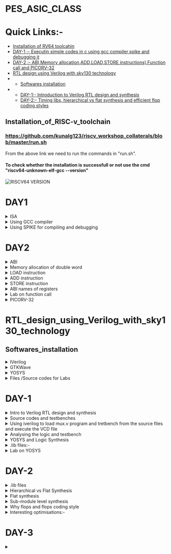 # PES_ASIC_CLASS

# Quick Links:-
- [Installation of RV64 toolcahin](#Installation_of_RISC-v_toolchain)
- [DAY-1 :- Executin simple codes in c using gcc compiler,spike and debugging it](#DAY1)
- [DAY-2 :- ABI,Memory allocation,ADD,LOAD,STORE instructions),Function call and PICORV-32](#DAY2)
- [RTL design using Verilog with sky130 technology](#RTL_design_using_Verilog_with_sky130_technology)
- - [Softwares installation](#Softwares_installation)
- - [DAY-1:- Introduction to Verilog RTL design and synthesis](#DAY-1)
  - [DAY-2:- Timing libs, hierarchical vs flat synthesis and efficient flop coding styles](#DAY-2)



## Installation_of_RISC-v_toolchain
### https://github.com/kunalg123/riscv_workshop_collaterals/blob/master/run.sh
From the above link we need to run the commands in "run.sh".
#### To check whether the installation is successfull or not use the cmd "riscv64-unknown-elf-gcc --version"
![RISCV64 VERSION](https://github.com/Karthik-6362/pes_asic_class/assets/137412032/041b9ff6-d6c5-4ca8-8305-39f94465d064)
# DAY1
<details>
	<summary> ISA </summary>
	
## Instruction Set Architecture (ISA) is a set of rules and specifications that define the software-visible aspects of a computer's central processing unit (CPU). It provides a standardized interface between the hardware and the software, allowing software developers to write programs that can run on different hardware platforms without needing to know the intricate details of the underlying hardware.

</details>

<details>
	<summary> Using GCC compiler </summary>
	
### Writing a simple c code and compiling it using gcc compiler
#### Program to calculate the sum of numbers from 1 to n(taken as 5 below)

```
#include <stdio.h>
int main()
{
int i,sum=0,n=5;
for(i=1;i<=n;i++)
{
sum=sum+i;
}
printf("Sum of numbers from 1 to %d is %d",n,sum);
}

```

#### To display the code on the terminal,compile it using GCC and get the output use the following commands
```
  cat sum.c     // will display code on terminal
  gcc sum.c     // will compile the code
  ./a.out       // wil display the output
```
![WhatsApp Image 2023-08-21 at 3 48 28 PM](https://github.com/Karthik-6362/pes_asic_class/assets/137412032/c6dfb0af-1a20-4598-945c-1c288c42b741)

#### To compile the same code using riscv compiler and get output
```
  riscv64-unknown-elf-gcc -o1 -mabi=rv64i -march=rv64i -o sum.o sum.c     // compiles the code

```
##### An error occured 
![WhatsApp Image 2023-08-21 at 3 58 17 PM](https://github.com/Karthik-6362/pes_asic_class/assets/137412032/f2ec496a-aa40-47a0-b85d-1f3c7db7ce39)
##### solution changing the paths 
```
  vim ~/.bashrc
export PATH=~/riscv_toolchain/riscv64-unknown-elf-gcc-8.3.0-2019.08.0-x86_64-linux-ubuntu14/bin:$PATH
export PATH=~/riscv_toolchain/riscv64-unknown-elf-gcc-8.3.0-2019.08.0-x86_64-linux-ubuntu14/riscv64-unknown-elf/bin:$PATH
```
##### After re-running all the above commands we get the output
```
  vim ~/.bashrc
export PATH=~/riscv_toolchain/riscv64-unknown-elf-gcc-8.3.0-2019.08.0-x86_64-linux-ubuntu14/bin:$PATH
export PATH=~/riscv_toolchain/riscv64-unknown-elf-gcc-8.3.0-2019.08.0-x86_64-linux-ubuntu14/riscv64-unknown-elf/bin:$PATH
```
![WhatsApp Image 2023-08-21 at 4 02 59 PM](https://github.com/Karthik-6362/pes_asic_class/assets/137412032/36d4f0f1-f1ba-46a6-8d7e-d568712bb082)

#### Now let's open the assembly-level code of the the previously compiled code
```
  riscv64-unknown-elf-objdump -d sum.o 
  riscv64-unknown-elf-objdump -d sum.o | less 
  //The difference between the two commands is that the second command is using a Unix utility 
  called less to display the output in a paginated manner, allowing you to scroll through the 
  disassembled code one screen at a time.
```
#### using -o optimization
![WhatsApp Image 2023-08-21 at 4 23 45 PM (1)](https://github.com/Karthik-6362/pes_asic_class/assets/137412032/01ed2dc6-86bc-4cc3-b40b-b8f60c5c3a08)
#### using Ofast optimization
![WhatsApp Image 2023-08-21 at 4 24 17 PM](https://github.com/Karthik-6362/pes_asic_class/assets/137412032/388bf05e-9d4f-4a86-b562-78ef8584cc90)

</details>

<details>
<summary> Using SPIKE for compiling and debugging </summary>

## pike simulation and debugging
```
  spike -d pk sum.o //This command debugs the sum.o file 
  until pc 0 10184   // This command runs debugging unitl the 10184th line
  reg 0 sp         // This command will show us the data stored in the specifed register
  // Upon pressing ENTER the next line will be executed
```
![WhatsApp Image 2023-08-21 at 4 32 37 PM](https://github.com/Karthik-6362/pes_asic_class/assets/137412032/88d8f147-0e9e-4caa-933e-ea1c241a3532)
### We can observe that the data has changed in the register after executing
![WhatsApp Image 2023-08-21 at 4 33 11 PM](https://github.com/Karthik-6362/pes_asic_class/assets/137412032/ab1139f8-bd98-4b95-a3e8-a27f2f94113f)

##  Integer Number Representation
### RV64 :- 
- size of double word:- 64bits
- Binary number representation
- - Unsigned:- range = 0 to (2^64 - 1)
- - Signed:-   range = [positive => 0 to 2^63-1] and [negative => -1 to 2^63-1]
- - for positive numbers msb is 0
  - for negative numbers msb is 1

# LAB

## program to find out the highest and lowest values in unsigned long long int
```
#include <stdio.h>
#include <math.h>
int main(){
	unsigned long long int max = (unsigned long long int) (pow(2,64) -1);
	unsigned long long int min = (unsigned long long int) (pow(2,64) *(-1));
	printf("Minimum value is %llu\n",min);
	printf("Maximum value is %llu\n",max);
	return 0;
}
```

![WhatsApp Image 2023-08-21 at 5 43 05 PM](https://github.com/Karthik-6362/pes_asic_class/assets/137412032/c7ccd2ba-3151-4637-8fff-e127f87e0b4e)

##  program to find out the highest and lowest values in signed long long int
```
#include <stdio.h>
#include <math.h>
int main(){
	long long int max = (long long int) (pow(2,63) -1);
	long long int min = (long long int) (pow(2,63) *(-1));
	printf("Minimum value is %lld\n",min);
	printf("Maximum value is %lld\n",max);
	return 0;
}
```

![WhatsApp Image 2023-08-21 at 5 50 33 PM](https://github.com/Karthik-6362/pes_asic_class/assets/137412032/541e2979-70f0-4f47-9bed-fe89a55b56ec)

</details>

# DAY2

<details>
	<summary> ABI </summary>
	
## Application binary interface (ABI)
- The "Application Binary Interface" (ABI) in the context of RISC-V is a interface that defines how software interacts with a specific hardware platform, including aspects like function calling conventions, register usage, and data representation.
- It ensures compatibility between compiled software and different implementations of the RISC-V architecture.
  
</details>

<details>
	<summary>Memory allocation of double word</summary>
	
## Memory allocation for double word
- Double word has a size of 64 bits
- We use little endian memory addressing system
- We can directly load the data into registers (or)
- The data can be split into bits and can be stored in 8 consecutive registers

</details>

<details>
	<summary> LOAD instruction</summary>
	
## LOAD Instruction

![Screenshot 2023-08-21 182450](https://github.com/Karthik-6362/pes_asic_class/assets/137412032/13121084-9e45-439e-abc6-856aa261fb14)
- syntax:- ld rd,offset(rs)
- - ld:- it is the instruction used to load a double word.
  - the data in the address of (rs + offset) will be loaded into rd
  - Instruction Format:- ![Screenshot 2023-08-21 184551](https://github.com/Karthik-6362/pes_asic_class/assets/137412032/6f54f26b-7e84-4a55-8de2-a96d3504d317)
  - - Opcode  :-  Gives what type of instruction
    - funct3  :-  3-bit data which give the operation to be performed
    - rd      :-  Destination register
    - rs      :-  Source register

</details>

<details>
	<summary>ADD instruction </summary>\
	
## ADD Instruction

![Screenshot 2023-08-21 185014](https://github.com/Karthik-6362/pes_asic_class/assets/137412032/9327081c-577d-4774-8777-1954a3eb9d80)
- syntax:- add rd,rs1,rs2
- - ld:- Adds the data in rs1 and rs2 and stores in rd
  - Instruction format:- ![Screenshot 2023-08-21 185044](https://github.com/Karthik-6362/pes_asic_class/assets/137412032/d15dbd15-21c2-4b2d-af22-e80fa18804fe)
  - -  Opcode    :-  Gives what type of instruction
    - funct3     :-  3-bit data which give the operation to be performed
    - rd         :-  Destination register
    - rs1 & rs2  :-  Two source registers are used as there are two operands
      
</details>

<details>
	<summary> STORE instruction </summary>

## STORE instruction
![Screenshot 2023-08-21 183414](https://github.com/Karthik-6362/pes_asic_class/assets/137412032/6f683396-8b3e-4acf-8fec-fb20dd0e3158)
- syntax:- sd rs2,offset(rs1)
- - sd:- stores the data from rs2 into (offset + rs1)
  - Instruction Format:- ![Screenshot 2023-08-21 190032](https://github.com/Karthik-6362/pes_asic_class/assets/137412032/b355c806-44df-460b-9040-3b0ac1898a56)
 
</details>

<details>
<summary>ABI names of registers </summary>

## Registers and their ABI names
![php5Rx2Fk](https://github.com/Karthik-6362/pes_asic_class/assets/137412032/60291646-4ba4-4e67-8bbe-7ae39a6cdca5)

</details>

<details>
<summary> Lab on function call </summary>

# LAB
## Using function call and simulating a different algo based code

.c file:- 
```
#include<stdio.h>


extern int load( int x,int y);

int main(){
	int result=0;
	int count=9;
	result=load(0x0,count+1);
	printf("the sum is %d\n",result);
}
```

.s file:- 
```
	.section .text
.global load
.type load, @function

load:
	add a4,a0,zero
	add a2,a0,a1
	add a3,a0,zero
	
loop:	add a4,a3,a4
	addi a3,a3,1
	blt a3,a2,loop
	add a0,a4,zero
	ret
```

## Compilation and output
![WhatsApp Image 2023-08-21 at 7 44 10 PM](https://github.com/Karthik-6362/pes_asic_class/assets/137412032/2f5183d8-1a46-4a60-926b-8366d6586a68)

### Assembly-level code:-
![WhatsApp Image 2023-08-21 at 7 38 53 PM](https://github.com/Karthik-6362/pes_asic_class/assets/137412032/e8d2b5a4-2471-490b-ab2c-9801889eb104)

</details>

<details>
<summary>PICORV-32 </summary>

# PICORV32 :- It is an open-source RISC-V compatible CPU core that is designed to be small, simple, and efficient and implement RISC's instrucion sets.

![Pcorv32](https://github.com/Karthik-6362/pes_asic_class/assets/137412032/4a5be9a5-8372-40cb-8fd9-431169fd83f4)

![picorv32 file](https://github.com/Karthik-6362/pes_asic_class/assets/137412032/80125716-87fc-42d1-8c79-d6f4e2368352)
 </details>

 # RTL_design_using_Verilog_with_sky130_technology
 
 ## Softwares_installation
 <details>
	 <summary>IVerilog</summary>
	 
  ### commands to install Iverilog 
  ```
sudo apt install iverilog
```
  ### Version of IVerilog installed
  ![IVerilog version](https://github.com/Karthik-6362/pes_asic_class/assets/137412032/9a03cef5-4adf-4d15-8ea9-b616ace91f5b)

</details>

 <details>
	 <summary>GTKWave</summary>

  ### commands to install GTKWave
  ```
sudo apt install gtkwave
```
### Version of GTKWave installed 
![gtkwave installation](https://github.com/Karthik-6362/pes_asic_class/assets/137412032/24ea3809-72e8-4af8-9df0-52fc947a1c25)

 </details>
 
 <details>
	 <summary>YOSYS </summary>

  ### Commands used to install YOSYS'
  ```
git clone https://github.com/YosysHQ/yosys.git
cd yosys
sudo apt install make
sudo apt-get update
sudo apt-get install build-essential clang bison flex  libreadline-dev gawk tcl-dev libffi-dev git  graphviz xdot pkg-config python3 libboost-system-dev libboost-python-dev libboost-filesystem-dev zlib1g-dev
make config-gcc
make
```
### Version of YOSYS installed
![yosys installation](https://github.com/Karthik-6362/pes_asic_class/assets/137412032/3aca747f-fa5a-470c-a320-cc985eb708a9)

 </details>

 <details>
	 <summary>Files /Source codes for Labs</summary>
	 
### commands used to install these 
```
git clone https://github.com/kunalg123/vsdflow.git
cd vsdflow
chmod 777 opensource_eda_tool_install.sh
./opensource_eda_tool_install.sh 
```
![Installation of required source codes](https://github.com/Karthik-6362/pes_asic_class/assets/137412032/8ff1a821-0cc4-4afe-a0ce-b79872d585ec)

 </details>

# DAY-1
 
 <details>
 <summary>Intro to Verilog RTL design and synthesis  </summary>
	 
 ### Simulator  :- Tool(IVerilog) used to check/verify a design whenever the inputs change.
 ### Design     :- Set of verilog codes that have intended functionality.
 ### Testbench  :- Setup of applying stimulus to the design and verify the accuracy of the design.
![testbench](https://github.com/Karthik-6362/pes_asic_class/assets/137412032/3f438a46-8756-4143-b648-19ab7bf0a589)
### IVerilog based simulation flow :- 
![iverilog based system flow](https://github.com/Karthik-6362/pes_asic_class/assets/137412032/3174e610-0ffa-4d71-86b4-f01f9b58677b)
- Based on the changes in the inputs the output will be manipulated depending on the design.
- A vcd (Value Change Dump format) file will be generated.
- To view this vcd file we use gtkwave tool which displays the outut.

</details>

<details>
	<summary>Source codes and testbenches</summary>
	
### Commands used 
```
git clone https://github.com/kunalg123/sky130RTLDesignAndSynthesisWorkshop
```
![image](https://github.com/Karthik-6362/pes_asic_class/assets/137412032/01ccefe5-524f-4373-b096-6d7358d8760a)

</details>

<details>
	<summary> Using iverilog to load mux.v program and tretbench from the source files and execute the VCD file</summary>
	
### Commands used:- 
```
// get intp the folder containing the verilog code and the testbench files
iverilog good_mux.v tb_good_mux.v
./a.out // This will generate the VSD file
gtkwave tb_good_mux.vsd // This will open up the waveform based on the testbench
```
### Executing the a.out and .vcd files:-
![Executing the a out and vcd file on gtkwave](https://github.com/Karthik-6362/pes_asic_class/assets/137412032/7dcc88ec-edf7-43c6-b9e3-41becee2523c)

### gtkwave output :-
![Output of gtkwave for good_mux](https://github.com/Karthik-6362/pes_asic_class/assets/137412032/111c7454-ed1b-4f03-9123-cb333e678102)

</details>

<details>
	<summary>Analysing the logic and testbench</summary>

 ### good_mux.v:- 
 ![good_mux v](https://github.com/Karthik-6362/pes_asic_class/assets/137412032/920f7672-2ea6-4d9f-a4dc-20b3bc964bf5)

 ### tb_good_mux.v:- 
 - $dumpfile("tb_good_mux.vcd"); // This instructs the simulator to generate a .vcd file which can be used on GTKWave to view the out[ut waveforms.
 ![tb_good_mux v](https://github.com/Karthik-6362/pes_asic_class/assets/137412032/fd539d05-c0a4-492c-9b19-ee0e949be5ec)


</details>

<details>
	<summary>YOSYS and Logic Synthesis</summary>
 
### YOSYS setup:- 
![YOSYS setup](https://github.com/Karthik-6362/pes_asic_class/assets/137412032/5edd408a-fb91-4252-9ebe-307d19856b6b)

- The design file and the .lib files are applied to YOSYS to get a synthesised output(netlist)
- read_verilog:- used to read the design
- read_liberty:- used to read the library files
- write_verilog:- used on netlist file to get netlist

### Veifying the synthesis:-
![Verify the synthesus](https://github.com/Karthik-6362/pes_asic_class/assets/137412032/db9309df-4c2f-41f9-a314-3973345cd399)

- the same .tb file can be used here along with the netlist file generated
- RTL design:- Behavioural representation of the required design (in VHDL)
- Synthesis:- Converting RTL into gate level/netlist
- Synthesiszer:- (YOSYS) converts RTL into netlist

</details>

<details>
	<summary>.lib files:- </summary>

 - It consists of all the standard library files(collection of logical modules and all gates of different delays)
 - Why gates of different delays:-
 - - To satisfy the timing delays of different combinational logics
   - T_clk > T_cq_A + T_comb + T_setup_b (we need fast gates here)
   - T_hold < Tcq_A + T_comb (need slow gates)

</details>

<details>
	<summary>Lab on YOSYS </summary>

 ### We read the .lib and design diles on yosys to get the netlist output
### Commands used:- 
```
read_liberty -lib /path to .lib file
read_verilog good_mux.v
synth -top module_name
abc -liberty /path to .lib file/
show
write_verilog -noattr good_mux_netlist.v
!gvim good_mux_netlist.v
```
- read_liberty -lib /path to .lib file/   // It reads all the components in the .lib file
- read_verilog good_mux.v             // This will read the desgn verilog file
- - ![Execution of read liberty and  read verilog](https://github.com/Karthik-6362/pes_asic_class/assets/137412032/5eba649d-2a0a-459b-927d-0aa53e0b1818)
- synth -top module_name    // This will synthesis the module specified
- - ![Output of synth -top](https://github.com/Karthik-6362/pes_asic_class/assets/137412032/05462979-f72b-4625-8423-af16fc5f7ee8)
- abc -liberty /path to .lib file/   // This will generate the netlist file based on the .lib file mentioned
- - ![Execution of abc -liberty ](https://github.com/Karthik-6362/pes_asic_class/assets/137412032/b0733448-6835-4cd0-bcda-4c232e764ee6)
- show   // Used to see the synthesised output / netlist
- - ![Synthesized output of good_mux](https://github.com/Karthik-6362/pes_asic_class/assets/137412032/83091349-a6e2-4031-b015-45482d71bc0e)
- write_verilog -noattr good_mux_netlist.v // This command writes the netlist into the specifies file
- !gvim good_mux_netlist.v  // This command will display the netlist.v file
- - ![Netlist representation of the mux](https://github.com/Karthik-6362/pes_asic_class/assets/137412032/8e666e9f-79f1-41e1-870b-c5cfc23675fd)
  
</details>


# DAY-2

<details>
	<summary>.lib files </summary>

## commands used in terminal :- 
```
gvim /path to the .lib file/
```
## commands used in vim:-
```
syn off // Switches off the highlighting of the syntax
se un  // used to enable the line numbers
/cell  // used to find a word cell
vsp   // Opens another window of the same file
```
it contains:- 
- Conditions of PVT(Pressure Voltage Temperature) for proper working
- Default values/units
- - time_unit : "1ns";
  - voltage_unit : "1V";
  - leakage_power_unit : "1nW";
  - current_unit : "1mA";
  - pulling_resistance_unit : "1kohm";
  - capacitive_load_unit(1.0000000000, "pf");
  - default_operating_conditions : "tt_025C_1v80";
- Standard cells
- Leakage powers of all the cells for different inputs
- About the technology("CMOS")
- 

## .lib file:- 
![image](https://github.com/Karthik-6362/pes_asic_class/assets/137412032/d1c0aadb-6cef-4fab-a7a9-738635e677ea)

## Different versions of the and2 gate:- 

### and2_0:-
![and2_0](https://github.com/Karthik-6362/pes_asic_class/assets/137412032/f51956e2-5536-49c5-bead-3d4a07af4b8f)

### and2_2:- 
![and2_2](https://github.com/Karthik-6362/pes_asic_class/assets/137412032/03ab1e2b-1467-45dc-8abb-bf9a07600df5)

### and2_4:-
![image](https://github.com/Karthik-6362/pes_asic_class/assets/137412032/e4d5275d-7e0a-4591-a89c-a35658d59a48)

### Observation:- 
- In terms of area and power :- and2_4 > and2_2 >and2_0
- Wider cells occupy high area and consume high power and the delay is low
- smaller cells occupy low area and consume low power and the delay is high   

</details>


<details>
	<summary>Hierarchical vs Flat Synthesis </summary>

 ## Synthesizing a module named multiple_modules.v using /YOSYS
 - It contains two sub-modules
 - ![Multiple_modules v](https://github.com/Karthik-6362/pes_asic_class/assets/137412032/ffa7add0-f537-4075-b6be-a2ad4564c822)

## command used:- 
```
read_liberty -lib /path to .lib file/    // reads the .lib file onto YOSYS
read_verilog multiple_modules.v          // reads the .v file specified
synth -top multiple-modules              // synthesizes the design by taking specified module as top module  
abc -liberty /path to .lib file/         // links the .lib file to the design
show                                     // displays the synthesized design
write_verilog -noattr multiple_modules_hier.v    // writes the netlist into the specified file 
!gvim multiple_modules_hier.v            // displays the netlist file
```
 ## Opening YOSYS and reading the .lib file:- 
 ![Openig YOSYS and reading liberty files](https://github.com/Karthik-6362/pes_asic_class/assets/137412032/5a15e800-70c3-4c3b-a4bd-039531a33344)

## Reading the moltiple_modules.v file on YOSYS:-
![reading the file onto yosys](https://github.com/Karthik-6362/pes_asic_class/assets/137412032/ffd41d13-4c03-4617-9c32-c7c225df6459)

## Using synth command to synthesize the design:-
![Synthesis1 of of the file](https://github.com/Karthik-6362/pes_asic_class/assets/137412032/8e1161bb-86d6-4137-a782-7f6552f95ad5)

![Synthesis2 of of the file](https://github.com/Karthik-6362/pes_asic_class/assets/137412032/7e3dcc6f-bfc2-486d-a397-4f69d9bd790d)

## Linking the .lib file to the design:-
![Linking  lib with design](https://github.com/Karthik-6362/pes_asic_class/assets/137412032/59c0eea0-b330-474f-bb04-8c547b118898)
  
## Synthesized output:- 
![Synthesizes output of the design](https://github.com/Karthik-6362/pes_asic_class/assets/137412032/09d1dc75-9565-435d-ac31-741890270149)

## Using write_verilog to write the netlist:- 
![Using write_verilog to write the netlist](https://github.com/Karthik-6362/pes_asic_class/assets/137412032/6ff263a1-cc1b-4174-a357-60581bf9b17a)

## The output netlist:- 
![Netlist_1](https://github.com/Karthik-6362/pes_asic_class/assets/137412032/c0ba177d-7a18-4763-9d41-6b158e7e515c)
![Netlist_2](https://github.com/Karthik-6362/pes_asic_class/assets/137412032/5b30983e-0d01-4172-85cf-6fbcbcf861bf)

## Expected v/s synthesized design:- 
![Theory](https://github.com/Karthik-6362/pes_asic_class/assets/137412032/9293f26d-182d-4229-aafd-d016be6ae579)

## Observations:- 
- The synthesized and the expected design are different because the expected uses PMOS stacking which is not prefferable
- Using de-morgans law we can verify the design.
- The netlist file contains the hierarchy as mentioned in the design file.
- In the netlist file one NAND gate and two inverters are used instaed of using a and gate & or gate as specified in the design


</details>


<details>
	<summary>Flat synthesis </summary>

 ## Flat synthesis:- 
 - Using the command " flatten " to flatten the hierarchy and directly initialize the required modules under the main module.
 - Does not preserve hierarchy.
 
```
commands used:- 
read_liberty -lib /path to .lib file/    // reads the .lib file onto YOSYS
read_verilog multiple_modules.v          // reads the .v file specified
synth -top multiple-modules              // synthesizes the design by taking specified module as top module  
abc -liberty /path to .lib file/         // links the .lib file to the design
flatten                                  // It flattens the hierarchy
show                                     // displays the synthesized design
write_verilog -noattr multiple_modules_flat.v    // writes the netlist into the specified file 
!gvim multiple_modules_flat.v            // displays the netlist file```
```

## Commands execution:- 
![image](https://github.com/Karthik-6362/pes_asic_class/assets/137412032/f2599e97-d266-4f63-8a2a-835bb389368c)

## Synthesized output:- 
![Synthesized output](https://github.com/Karthik-6362/pes_asic_class/assets/137412032/73dcf440-d035-4312-ba0e-195d69c5098d)

## Output netlist:- 
![Netlist code](https://github.com/Karthik-6362/pes_asic_class/assets/137412032/ff3f9863-59a8-417a-9e49-faab5ea5c447)

## Observations:- 

- If the flatten command is used then the hierarchy is not preserved.
- There is no seperate modules for and & or sub-modules.
- The netlist of the sub-modules are written into the main module. 

 </details>


<details>
	<summary>Sub-module level synthesis  </summary>

- It is synthesizing each submodule seperately and then stiching to form the entire design.
- It is used when we have multiple instances if the same module in the design,so that the netlist can be reused.
- When the size of the design is too high,then we divide the design into sub-modules and  the synthesize it.
- Syntax:- synth -top /module-name/    // The module name specified will be synthesized.
 
 ## Commands used:- 
 ```
read_liberty -lib /path to .lib file/    // reads the .lib file onto YOSYS
read_verilog multiple_modules.v          // reads the .v file specified
synth -top sub_module1              // synthesizes the design by taking specified module as top module  
abc -liberty /path to .lib file/         // links the .lib file to the design
show                                     // displays the synthesized design
write_verilog -noattr multiple_modules_submodule1.v    // writes the netlist into the specified file 
!gvim multiple_modules_submodule1.v            // displays the netlist file

```

## Cmds execution:-
![Cmds](https://github.com/Karthik-6362/pes_asic_class/assets/137412032/1ff1fb87-44a9-4b95-b13e-e5eb3e31c898)

## Synthesis of sub_module1:-
![and(sub-module1) synth](https://github.com/Karthik-6362/pes_asic_class/assets/137412032/8f04faf3-68fe-4f26-82c3-e949efeb4e65)

## Synthesized output:- 
![sub-module1 synthesized op](https://github.com/Karthik-6362/pes_asic_class/assets/137412032/e7328536-0181-4e20-aadb-47ac3164ae57)

## synthesis of sub_module2:-
![or(sub-module2) synth](https://github.com/Karthik-6362/pes_asic_class/assets/137412032/ce6f2d6c-4246-42b9-9813-12924e006903)

## Synthesized output:- 
![sub-module2 synthesized op](https://github.com/Karthik-6362/pes_asic_class/assets/137412032/0c3e8906-df7d-4cc6-ac0a-3b494c4c2bc3)


</details>


<details>
	<summary>Why flops and flops coding style </summary>

## WHY Flops:-
- Beacuse the combinational logic in series can cause glitches.
- To store the intermediate values during execution.
- Keep the glitching values of the combinational logic away from on another.Even though the input of the flop is glitching the output of the flop will be stable
- Higher the number of comb logics, the glitches will be carrued forward so it produces outputs.
- Sync flop:- It will have both reset and clk in the sensitivity list.
- ASync flop:- It will have only clk in the sensitivity list. 
- In the example below for the b=values of a,b,c as (0,0,1) and (1,1,0) we should get an output of 1, but in this case we get the som glitched output in between.

![IMG_20230831_200528](https://github.com/Karthik-6362/pes_asic_class/assets/137412032/9eba71be-b785-4a1b-997a-9e68702a9ba5)

<details>
	<summary>Async reset:-</summary>

- Irrespective of the clk if the reset it turned to 1(posedge) the output will be set to 0.
- After the reset it turned dowm to 0 the output copies the data on every posedge of clk.
### Cmds used:- 
```
// For wave output:-
gvim dff_asyncres.v                     // Displays the code.
iverilog dff_asyncres.v tb_asyncres.v   // Compile sthe code.
./a.out                                 // Generates the .vcd(value change dump file)
gtkwave tb_dff_asyncres.vcd             // Produces the wave output.
  
```
```
// For the synthesis:-
yosys                                    // Opems yosys 
read_liberty -lib /path to .lib file/    // Reads the liberty files onto yosys
read_verilog dff_asyncres.v              // Reads the verilog file onto yosys
synth -top asyncres                      // Synthesizes the module name mentioned considering it as top module
dfflibmap -liberty /path to .lib file/   // Maps the flops library to the design
abc -liberty /Path to .lib file/         // Generates the netlist
show                                     // Displays the synthes=ized output /netlist
```


### Code:- 
![image](https://github.com/Karthik-6362/pes_asic_class/assets/137412032/ff35d66f-2fdb-4a3a-9895-e497d69ffee7)

### GTKWave output:- 
![image](https://github.com/Karthik-6362/pes_asic_class/assets/137412032/7f0b3fba-fffa-428c-8fda-3e6c6bdd6258)

### Synthesized output:- 
![Synthesized](https://github.com/Karthik-6362/pes_asic_class/assets/137412032/fdba80ee-b402-4037-a131-2616cbdd9205)

</details>

<details>
	<summary>Async set:-</summary>

 - Irrespective of the clk if the set it turned to 1(posedge) the output will be 1.
- After the set it turned down to 0 the output copies the data on every posedge of clk.

### Cmds used:- 
```
// For wave output:-
gvim dff_async_set.v                      // Displays the code.
iverilog dff_async_set.v tb_async_set.v   // Compile sthe code.
./a.out                                   // Generates the .vcd(value change dump file)
gtkwave tb_dff_async_set.vcd               // Produces the wave output.
  
```
```
// For the synthesis:-
yosys                                     // Opems yosys 
read_liberty -lib /path to .lib file/     // Reads the liberty files onto yosys
read_verilog dff_async_set.v              // Reads the verilog file onto yosys
synth -top async_set                      // Synthesizes the module name mentioned considering it as top module
dfflibmap -liberty /path to .lib file/    // Maps the flops library to the design
abc -liberty /Path to .lib file/          // Generates the netlist
show                                      // Displays the synthes=ized output /netlist
```

### Code:- 
![code](https://github.com/Karthik-6362/pes_asic_class/assets/137412032/2ab9d175-81cb-4f73-ac06-f7748051eb9f)

### GTKwave output:-
![wave](https://github.com/Karthik-6362/pes_asic_class/assets/137412032/cc2e6e86-88f3-4887-8726-12252692afd1)

### Synthesized output:-
![Synthesized](https://github.com/Karthik-6362/pes_asic_class/assets/137412032/b2947553-7fe5-4df9-bce2-b32770b78202)


</details>


<details>
	<summary>Sync reset:- </summary>

- If the reset is 1, then the value of q will be updated to 0 on the posedge of the clk.
- If the reset is 0, then at every posedge of the clk the value of d will be copied to q.

### Cmds used:- 
```
// For wave output:-
gvim dff_syncres.v                     // Displays the code.
iverilog dff_syncres.v tb_syncres.v   // Compile sthe code.
./a.out                                 // Generates the .vcd(value change dump file)
gtkwave tb_dff_syncres.vcd             // Produces the wave output.
  
```
```
// For the synthesis:-
yosys                                    // Opems yosys 
read_liberty -lib /path to .lib file/    // Reads the liberty files onto yosys
read_verilog dff_syncres.v              // Reads the verilog file onto yosys
synth -top syncres                      // Synthesizes the module name mentioned considering it as top module
dfflibmap -liberty /path to .lib file/   // Maps the flops library to the design
abc -liberty /Path to .lib file/         // Generates the netlist
show                                     // Displays the synthes=ized output /netlist
```


### Code:- 
![code](https://github.com/Karthik-6362/pes_asic_class/assets/137412032/0fe6661f-e80a-4898-a8d3-e560f4fcd2fd)

### GTKWave output:- 
![wave](https://github.com/Karthik-6362/pes_asic_class/assets/137412032/1e945e7d-2111-4d7b-9bcf-de30f0b577a5)

### Synthesized output:-
![Synthesized](https://github.com/Karthik-6362/pes_asic_class/assets/137412032/4cb91371-479a-49cb-a41c-e5ceb2622a53)

</details>

</details>


<details>
	<summary>Interesting optimisations:-  </summary>

<details>
<summary>Analyzing y=a*2 </summary>
	
 - If a is a 3-bit input and y is a 4-bit output then the output is just appending 0 at the LSB of the binary value of a.
 - The expected optimisation is using a multiplier with one input as a and the other as 2.
 - Similarly for multiplying with 4(2^2) it is appending 2 zeros at LSB.
 - If it we multiply by 8(2^3) then 3 zeros are appended.
 - ![IMG_20230902_193724](https://github.com/Karthik-6362/pes_asic_class/assets/137412032/cc3260ff-8359-45ef-9215-8dcb83651ad9)


### code:-
![image](https://github.com/Karthik-6362/pes_asic_class/assets/137412032/f68981a4-e4f0-4aaa-a925-02b9117f0b3b)

### There are 0 cells mapped:- 
![Cells](https://github.com/Karthik-6362/pes_asic_class/assets/137412032/bdefcf86-1663-4799-8398-3bb25087d46c)

### abc command returns "there is nothing to map" 
![abc not reqd as there is nothing to map](https://github.com/Karthik-6362/pes_asic_class/assets/137412032/893233dd-57e0-4cd8-804f-1862dacce9a3)

### Netlist generated:- 
![image](https://github.com/Karthik-6362/pes_asic_class/assets/137412032/5d234de5-2999-4bf1-b0f5-cc87b881f445)

### Synthesized output:- 
![Synthesized output](https://github.com/Karthik-6362/pes_asic_class/assets/137412032/3073e3e5-fbf0-4de4-8796-e6be02429e85)

</details>

<details>
	<summary>Analyzing y=a*9</summary>

- If a is a 3-bit input and y is a 6-bit output then the output is just appending a at the LSB of the binary value of a.
- The expected optimisation is using a multiplier with one input as a and the other as 9.
- From the previous case (a*8) o/p is known.
- ![IMG_20230902_195837](https://github.com/Karthik-6362/pes_asic_class/assets/137412032/c48410c5-5372-4e8c-a157-2164d82dc72d)


### code:- 
 ![code](https://github.com/Karthik-6362/pes_asic_class/assets/137412032/8f10c3fa-f8b2-4d34-b5dd-eeccb6b35eeb)

### No cells are mapped:- 
![no cells used](https://github.com/Karthik-6362/pes_asic_class/assets/137412032/c7590443-2a13-4682-99ed-8c381b900a77)

### Netlist generated:- 
![netlist](https://github.com/Karthik-6362/pes_asic_class/assets/137412032/c429cc26-f262-42bb-9a70-5fb17ce4557a)

### Synthesized output:-
![Synthesized output](https://github.com/Karthik-6362/pes_asic_class/assets/137412032/3bf24f01-915a-4875-815a-ec968fbef24e)

</details>

</details>


# DAY-3

<details>
	<summary> </summary>
</details>








